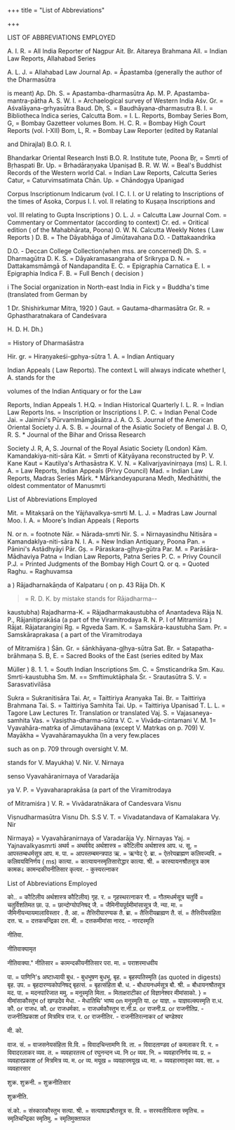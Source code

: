 +++
title = "List of Abbreviations"

+++

LIST OF ABBREVIATIONS EMPLOYED 

A. I. R. = All India Reporter of Nagpur Ait. Br. Aitareya Brahmana All. = Indian Law Reports, Allahabad Series 

A. L. J. = Allahabad Law Journal Ap. = Āpastamba (generally the author of the Dharmasūtra 

is meant) Ap. Dh. S. = Apastamba-dharmasūtra Ap. M. P. Apastamba-mantra-pātha A. S. W. I. = Archaelogical survey of Western India Aśv. Gr. = Aśvalāyana-grhyasūtra Baud. Dh, S. = Baudhāyana-dharmasutra B. I. = Bibliotheca Indica series, Calcutta Bom. = I. L. Reports, Bombay Series Bom, G, = Bombay Gazetteer volumes Bom. H. C. R. = Bombay High Court Reports (vol. I-XII) Bom, L, R. = Bombay Law Reporter (edited by Ratanlal 

and Dhirajlal) B.O. R. I. 

Bhandarkar Oriental Research Insti B.O. R. Institute tute, Poona Bṛ, = Smrti of Bṛhaspati Br. Up. = Brhadāraṇyaka Upaniṣad B. R. W. W. = Beal's Buddhist Records of the Western world Cal. = Indian Law Reports, Calcutta Series Catur, = Caturvimsatimata Chān. Up. = Chāndogya Upanigad 

Corpus Inscriptionum Indicarum (vol. I C. I. I. or U relating to Inscriptions of the times of Asoka, Corpus I. I. vol. II relating to Kuṣaṇa Inscriptions and 

vol. III relating to Gupta Inscriptions ) O. L. J. = Calcutta Law Journal Com. = Commentary or Commentator (according to context) Cr. ed. = Oritical edition ( of the Mahabhārata, Poona) O. W. N. Calcutta Weekly Notes ( Law Reports ) D. B. = The Dāyabhāga of Jimūtavahana D.O. - Dattakaandrika 



D.O. - Deccan College Collection(when mss. are concerned) Dh. S. = Dharmagūtra D. K. S. = Dāyakramasangraha of Srikrypa D. N. = Dattakamsmāmgā of Nandapandita E. C. = Epigraphia Carnatica E. I. = Epigraphia Indica F. B. = Full Bench ( decision ) 

i The Social organization in North-east India in Fick y = Buddha's time (translated from German by 

1 Dr. Shishirkumar Mitra, 1920 ) Gaut. = Gautama-dharmasātra Gr. R. = Gphastharatnakara of Candeśvara 

H. D. H. Dh.) 

= History of Dharmaśāstra 

Hir. gr. = Hiraṇyakeśi-gphya-sūtra 1. A. = Indian Antiquary 

Indian Appeals ( Law Reports). The context L will always indicate whether I, A. stands for the 

volumes of the Indian Antiquary or for the Law 

Reports, Indian Appeals 1. H.Q. = Indian Historical Quarterly I. L. R. = Indian Law Reports Ins. = Inscription or Inscriptions I. P. C. = Indian Penal Code Jai. = Jaimini's Pūrvamlmāmgāsātra J. A. O. S. Journal of the American Oriental Society J. A. S. B. = Journal of the Asiatic Society of Bengal J. B. O, R. S. * Journal of the Bihar and Orissa Research 

Society J. R, A, S. Journal of the Royal Asiatic Society (London) Kām. Kamandakiya-niti-sāra Kāt. = Smrti of Kātyāyana reconstructed by P. V. Kane Kaut = Kautilya's Arthasāstra K. V. N. = Kalivarjyavinirṇaya (ms) L. R. I. A. = Law Reports, Indian Appeals (Privy Council) Mad. = Indian Law Reports, Madras Series Mārk. * Mārkandeyapurana Medh, Medhātithi, the oldest commentator of Manusmrti 

List of Abbreviations Employed 

Mit. = Mitakṣarā on the Yājñavalkya-smrti M. L. J. = Madras Law Journal Moo. I. A. = Moore's Indian Appeals ( Reports 

N. or n. = footnote Nār. = Nārada-smrti Nir. S. = Nirnayasindhu Nitisāra = Kamandaklya-niti-sāra N. I. A. = New Indian Antiquary, Poona Pan. = Pānini's Astādhyāyi Pār. Gș. = Pāraskara-gļhya-gūtra Par. M. = Parāśāra-Mādhaviya Patna = Indian Law Reports, Patna Series P. C. = Privy Council P.J. = Printed Judgments of the Bombay High Court Q. or q. = Quoted Raghu. = Raghuvamsa 

a ) Rājadharnakāṇda of Kalpataru ( on p. 43 Rāja Dh. K 

>= R. D. K. by mistake stands for Rājadharma-- 

kaustubha) Rajadharma-K. = Rājadharmakaustubha of Anantadeva Rāja N. P., Rājanitiprakāśa (a part of the Viramitrodaya R. N. P. I of Mitramiśra ) Rājat. Rājatarangiṇi Rg. = Rgveda Sam. K. = Samskāra-kaustubha Sam. Pr. = Samskāraprakasa ( a part of the Viramitrodaya 

of Mitramiśra ) Śān. Gr. = śānkhāyana-gļhya-sūtra Sat. Br. = Satapatha-brāhmaṇa S. B, E. = Sacred Books of the East (series edited by Max 

Müller ) 8. 1. 1. = South Indian Inscriptions Sm. C. = Smsticandrika Sm. Kau. Smrti-kaustubha Sm. M. == Smftimuktāphala Śr. - Srautasūtra S. V. = Sarasvativilāsa 



Sukra = Sukranitisāra Tai. Ar, = Taittiriya Aranyaka Tai. Br. = Taittiriya Brahmana Tai. S. = Taittiriya Samhita Tai. Up. = Taittiriya Upanisad T. L. L. = Tagore Law Lectures Tr. Translation or translated Vaj. S. = Vajasaneya-samhita Vas. = Vasiṣtha-dharma-sūtra V. C. = Vivāda-cintamani V. M. 1= Vyavahāra-matrka of Jimutavāhana (except V. Matrkas on p. 709) V. Mayākha = Vyavahāramayukha (In a very few.places 

such as on p. 709 through oversight V. M. 

stands for V. Mayukha) V. Nir. V. Nirnaya 

senso Vyavahāranirnaya of Varadarāja 

ya V. P. = Vyavaharaprakāsa (a part of the Viramitrodaya 

of Mitramiśra ) V. R. = Vivādaratnākara of Candesvara Visnu 

Viṣnudharmasūtra Visnu Dh. S.S V. T. = Vivadatandava of Kamalakara Vy. Nir 

Nirmaya} = Vyavahāranirnaya of Varadarāja Vy. Nirnayas Yaj. = Yajnavalkyasmrti अथर्व = अथर्ववेद अर्थशास्त्र = कौटिलीय अर्थशास्त्र आप. ध. सू. = आपस्तम्बधर्मसूत्र आप. म. पा. = आपस्तम्बमन्त्रपाठ ऋ. = ऋग्वेद ऐ. ब्रा. = ऐतरेयब्राह्मण कलिवज्यवि. = कलिवयविनिर्णय ( ms) कात्या. = कात्यायनस्मृतिसारोद्धार कात्या. श्री. = कास्यायनश्रौतसूत्र काम कामक८ कामन्दकीयनीतिसार कृत्यर. - कुस्यरत्नाकर 

List of Abbreviations Employed 

को.. = कौटिलीय अर्थशास्त्र कौटिलीय) गृह. र. = गृहस्थरत्नाकर गौ. = गौतमधर्मसूत्र चतुर्वि = चतुर्विशतिमत छा. उ. = छान्दोग्योपनिषद् जै. = जैमिनीयपूर्वमीमांसासूत्र जै. न्या. मा. = जैमिनीयन्यायमालाविस्तार . तै. आ. = तैत्तिरीयारण्यक तै. ब्रा. = तैत्तिरीयब्राह्मण तै. सं. = तैत्तिरीयसंहिता दत्त. च. = दत्तकचन्द्रिका दत्त. मी. = दत्तकमीमांसा नारद. - नारदस्मृति 

नीतिवा. 

नीतिवाक्यामृत 

नीतिवाक्या." नीतिसार = कामन्दकीयनीतिसार परा. मा. = पराशरमाधवीय 

पा. = पाणिनि's अष्टाध्यायी बुध. - बुधभूषण बुधभू. बृह. = बृहस्पतिस्मृति (as quoted in digests) बृह. उप. = बृहदारण्यकोपनिषद् बृहत्सं. = बृहत्संहिता बौ. ध. - बौधायनधर्मसूत्र बौ. श्री. = बौधायनश्रौतसूत्र मद. पा. = मदनपारिजात ममु. = मनुस्मृति मिता. = मिताक्षराटीका of विज्ञानेश्वर मीमांसाको. } = मीमांसाकौस्तुभ of खण्डदेव मेधा. - मेधातिथि' भाष्य on मनुस्मृति या. or याज्ञ. = याज्ञवल्क्यस्मृति रा.ध. कौ. or राजध. कौ. or राजधर्मका. = राजधर्मकौस्तुभ रा.नी.प्र. or राजनी.प्र. or राजनीतिप्र. - राजनीतिप्रकाश of मित्रमित्र राज. र. or राजनीतिर. - राजनीतिरत्नाकर of चण्डेश्वर 

मी. को. 



वाज. सं. = वाजसनेयसंहिता वि.वि. = विवादचिन्तामणि वि. ता. = विवादताण्डव of कमलाकर वि. र. = विवादरलाकर व्यव. त. = व्यवहारतत्त्व of रघुनन्दन ध्य. नि or व्यव. नि. = व्यवहारनिर्णय व्य. प्र. = व्यवहारप्रकाश of मित्रमित्र व्य. म. or व्य. मयूख = व्यवहारमयूख ध्य. मा. = व्यवहारमातृका व्यव. सा. = व्यवहारसार 

शुक्र. शुक्रनी. = शुक्रनीतिसार 

शुक्रनीति. 

सं.को. = संस्कारकौस्तुभ सत्या. श्री. = सत्याषाढश्रौतसूत्र स. वि. = सरस्वतीविलास स्मृतिच. = स्मृतिचन्द्रिका स्मृतिमु. = स्मृतिमुक्ताफल 
